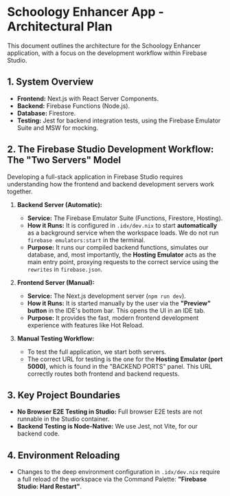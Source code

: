 # **Schoology Enhancer App \- Architectural Plan**

This document outlines the architecture for the Schoology Enhancer application, with a focus on the development workflow within Firebase Studio.

## **1. System Overview**

*   **Frontend:** Next.js with React Server Components.
*   **Backend:** Firebase Functions (Node.js).
*   **Database:** Firestore.
*   **Testing:** Jest for backend integration tests, using the Firebase Emulator Suite and MSW for mocking.

## **2\. The Firebase Studio Development Workflow: The "Two Servers" Model**

Developing a full-stack application in Firebase Studio requires understanding how the frontend and backend development servers work together.

1.  **Backend Server (Automatic):**
    *   **Service:** The Firebase Emulator Suite (Functions, Firestore, Hosting).
    *   **How it Runs:** It is configured in `.idx/dev.nix` to start **automatically** as a background service when the workspace loads. We do not run `firebase emulators:start` in the terminal.
    *   **Purpose:** It runs our compiled backend functions, simulates our database, and, most importantly, the **Hosting Emulator** acts as the main entry point, proxying requests to the correct service using the `rewrites` in `firebase.json`.

2.  **Frontend Server (Manual):**
    *   **Service:** The Next.js development server (`npm run dev`).
    *   **How it Runs:** It is started manually by the user via the **"Preview" button** in the IDE's bottom bar. This opens the UI in an IDE tab.
    *   **Purpose:** It provides the fast, modern frontend development experience with features like Hot Reload.

3.  **Manual Testing Workflow:**
    *   To test the full application, we start both servers.
    *   The correct URL for testing is the one for the **Hosting Emulator (port 5000)**, which is found in the "BACKEND PORTS" panel. This URL correctly routes both frontend and backend requests.

## **3\. Key Project Boundaries**

*   **No Browser E2E Testing in Studio:** Full browser E2E tests are not runnable in the Studio container.
*   **Backend Testing is Node-Native:** We use Jest, not Vite, for our backend code.

## 4. Environment Reloading
*   Changes to the deep environment configuration in `.idx/dev.nix` require a full reload of the workspace via the Command Palette: **"Firebase Studio: Hard Restart"**.
